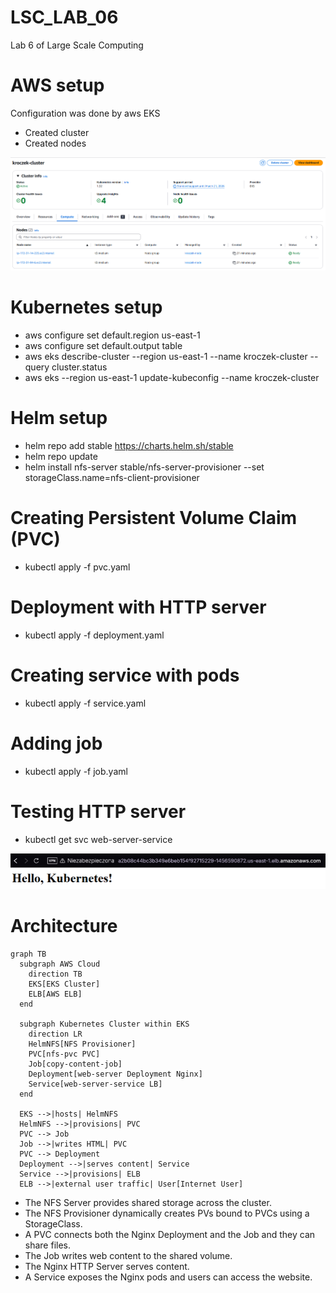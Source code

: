 # LSC_LAB_06
Lab 6 of Large Scale Computing

# AWS setup
Configuration was done by aws EKS
- Created cluster
- Created nodes

![alt text](images/image-1.png)

# Kubernetes setup
- aws configure set default.region us-east-1
- aws configure set default.output table
- aws eks describe-cluster --region us-east-1 --name kroczek-cluster --query cluster.status
- aws eks --region us-east-1 update-kubeconfig --name kroczek-cluster

# Helm setup
- helm repo add stable https://charts.helm.sh/stable
- helm repo update
- helm install nfs-server stable/nfs-server-provisioner --set storageClass.name=nfs-client-provisioner

# Creating Persistent Volume Claim (PVC)
- kubectl apply -f pvc.yaml

# Deployment with HTTP server
- kubectl apply -f deployment.yaml

# Creating service with pods
- kubectl apply -f service.yaml

# Adding job
- kubectl apply -f job.yaml

# Testing HTTP server
- kubectl get svc web-server-service

![alt text](images/image.png)

# Architecture
```mermaid
graph TB
  subgraph AWS Cloud
    direction TB
    EKS[EKS Cluster]
    ELB[AWS ELB]
  end

  subgraph Kubernetes Cluster within EKS
    direction LR
    HelmNFS[NFS Provisioner]
    PVC[nfs-pvc PVC]
    Job[copy-content-job]
    Deployment[web-server Deployment Nginx]
    Service[web-server-service LB]
  end

  EKS -->|hosts| HelmNFS
  HelmNFS -->|provisions| PVC
  PVC --> Job
  Job -->|writes HTML| PVC
  PVC --> Deployment
  Deployment -->|serves content| Service
  Service -->|provisions| ELB
  ELB -->|external user traffic| User[Internet User]

```

- The NFS Server provides shared storage across the cluster.
- The NFS Provisioner dynamically creates PVs bound to PVCs using a StorageClass.
- A PVC connects both the Nginx Deployment and the Job and they can share files.
- The Job writes web content to the shared volume.
- The Nginx HTTP Server serves content.
- A Service exposes the Nginx pods and users can access the website.

